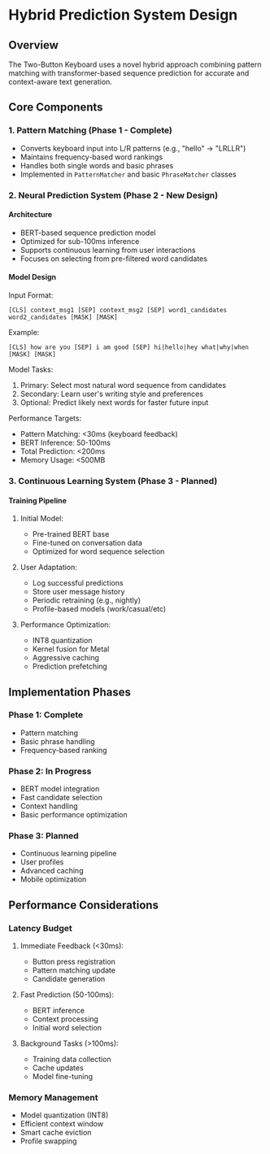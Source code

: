 # Hybrid Prediction System Design

## Overview
The Two-Button Keyboard uses a novel hybrid approach combining pattern matching with transformer-based sequence prediction for accurate and context-aware text generation.

## Core Components

### 1. Pattern Matching (Phase 1 - Complete)
- Converts keyboard input into L/R patterns (e.g., "hello" -> "LRLLR")
- Maintains frequency-based word rankings
- Handles both single words and basic phrases
- Implemented in `PatternMatcher` and basic `PhraseMatcher` classes

### 2. Neural Prediction System (Phase 2 - New Design)

#### Architecture
- BERT-based sequence prediction model
- Optimized for sub-100ms inference
- Supports continuous learning from user interactions
- Focuses on selecting from pre-filtered word candidates

#### Model Design
Input Format:
```
[CLS] context_msg1 [SEP] context_msg2 [SEP] word1_candidates word2_candidates [MASK] [MASK]
```

Example:
```
[CLS] how are you [SEP] i am good [SEP] hi|hello|hey what|why|when [MASK] [MASK]
```

Model Tasks:
1. Primary: Select most natural word sequence from candidates
2. Secondary: Learn user's writing style and preferences
3. Optional: Predict likely next words for faster future input

Performance Targets:
- Pattern Matching: <30ms (keyboard feedback)
- BERT Inference: 50-100ms
- Total Prediction: <200ms
- Memory Usage: <500MB

### 3. Continuous Learning System (Phase 3 - Planned)

#### Training Pipeline
1. Initial Model:
   - Pre-trained BERT base
   - Fine-tuned on conversation data
   - Optimized for word sequence selection

2. User Adaptation:
   - Log successful predictions
   - Store user message history
   - Periodic retraining (e.g., nightly)
   - Profile-based models (work/casual/etc)

3. Performance Optimization:
   - INT8 quantization
   - Kernel fusion for Metal
   - Aggressive caching
   - Prediction prefetching

## Implementation Phases

### Phase 1: Complete
- Pattern matching
- Basic phrase handling
- Frequency-based ranking

### Phase 2: In Progress
- BERT model integration
- Fast candidate selection
- Context handling
- Basic performance optimization

### Phase 3: Planned
- Continuous learning pipeline
- User profiles
- Advanced caching
- Mobile optimization

## Performance Considerations

### Latency Budget
1. Immediate Feedback (<30ms):
   - Button press registration
   - Pattern matching update
   - Candidate generation

2. Fast Prediction (50-100ms):
   - BERT inference
   - Context processing
   - Initial word selection

3. Background Tasks (>100ms):
   - Training data collection
   - Cache updates
   - Model fine-tuning

### Memory Management
- Model quantization (INT8)
- Efficient context window
- Smart cache eviction
- Profile swapping